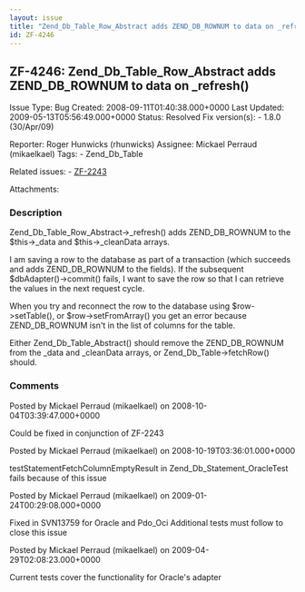 ```yaml
---
layout: issue
title: "Zend_Db_Table_Row_Abstract adds ZEND_DB_ROWNUM to data on _refresh()"
id: ZF-4246
---
```


ZF-4246: Zend\_Db\_Table\_Row\_Abstract adds ZEND\_DB\_ROWNUM to data on \_refresh()
------------------------------------------------------------------------------------

 Issue Type: Bug Created: 2008-09-11T01:40:38.000+0000 Last Updated: 2009-05-13T05:56:49.000+0000 Status: Resolved Fix version(s): - 1.8.0 (30/Apr/09)
 
 Reporter:  Roger Hunwicks (rhunwicks)  Assignee:  Mickael Perraud (mikaelkael)  Tags: - Zend\_Db\_Table
 
 Related issues: - [ZF-2243](/issues/browse/ZF-2243)
 
 Attachments: 
### Description

Zend\_Db\_Table\_Row\_Abstract->\_refresh() adds ZEND\_DB\_ROWNUM to the $this->\_data and $this->\_cleanData arrays.

I am saving a row to the database as part of a transaction (which succeeds and adds ZEND\_DB\_ROWNUM to the fields). If the subsequent $dbAdapter()->commit() fails, I want to save the row so that I can retrieve the values in the next request cycle.

When you try and reconnect the row to the database using $row->setTable(), or $row->setFromArray() you get an error because ZEND\_DB\_ROWNUM isn't in the list of columns for the table.

Either Zend\_Db\_Table\_Abstract() should remove the ZEND\_DB\_ROWNUM from the \_data and \_cleanData arrays, or Zend\_Db\_Table->fetchRow() should.

 

 

### Comments

Posted by Mickael Perraud (mikaelkael) on 2008-10-04T03:39:47.000+0000

Could be fixed in conjunction of ZF-2243

 

 

Posted by Mickael Perraud (mikaelkael) on 2008-10-19T03:36:01.000+0000

testStatementFetchColumnEmptyResult in Zend\_Db\_Statement\_OracleTest fails because of this issue

 

 

Posted by Mickael Perraud (mikaelkael) on 2009-01-24T00:29:08.000+0000

Fixed in SVN13759 for Oracle and Pdo\_Oci Additional tests must follow to close this issue

 

 

Posted by Mickael Perraud (mikaelkael) on 2009-04-29T02:08:23.000+0000

Current tests cover the functionality for Oracle's adapter

 

 